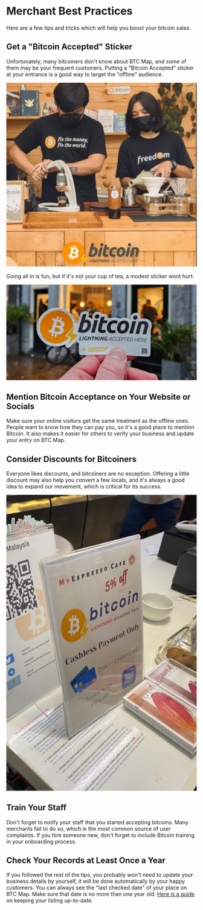 # Merchant Best Practices

Here are a few tips and tricks which will help you boost your bitcoin sales.

## Get a "Bitcoin Accepted" Sticker

Unfortunately, many bitcoiners don't know about BTC Map, and some of them may be your frequent customers. Putting a "Bitcoin Accepted" sticker at your entrance is a good way to target the "offline" audience.

![image](../images/best-practices-1.png)

Going all in is fun, but if it's not your cup of tea, a modest sticker wont hurt:

![image](../images/best-practices-2.png)

## Mention Bitcoin Acceptance on Your Website or Socials

Make sure your online visitors get the same treatment as the offline ones. People want to know how they can pay you, so it's a good place to mention Bitcoin. It also makes it easier for others to verify your business and update your entry on BTC Map.

## Consider Discounts for Bitcoiners

Everyone likes discounts, and bitcoiners are no exception. Offering a little discount may also help you convert a few locals, and it's always a good idea to expand our movement, which is critical for its success.

![image](../images/best-practices-3.png)

## Train Your Staff

Don't forget to notify your staff that you started accepting bitcoins. Many merchants fail to do so, which is the most common source of user complaints. If you hire someone new, don't forget to include Bitcoin training in your onboarding process.

## Check Your Records at Least Once a Year

If you followed the rest of the tips, you probably won't need to update your business details by yourself, it will be done automatically by your happy customers. You can always see the "last checked date" of your place on BTC Map. Make sure that date is no more than one year old. [Here is a guide](./outdated.md) on keeping your listing up-to-date.
